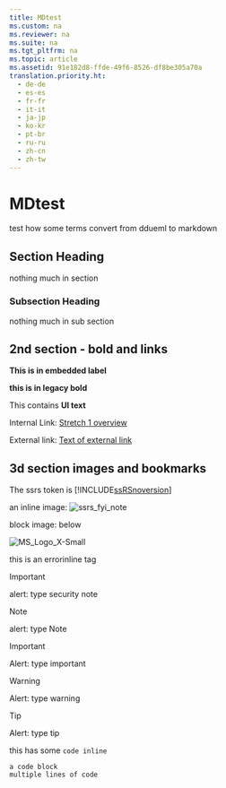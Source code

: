 ```yaml
---
title: MDtest
ms.custom: na
ms.reviewer: na
ms.suite: na
ms.tgt_pltfrm: na
ms.topic: article
ms.assetid: 91e182d8-ffde-49f6-8526-df8be305a70a
translation.priority.ht: 
  - de-de
  - es-es
  - fr-fr
  - it-it
  - ja-jp
  - ko-kr
  - pt-br
  - ru-ru
  - zh-cn
  - zh-tw
---
```

# MDtest
test how some terms convert from ddueml to markdown  
  
## Section Heading  
 nothing much in section  
  
### Subsection Heading  
 nothing much in sub section  
  
## 2nd section \- bold and links  
 **This is in embedded label**  
  
 **this is in legacy bold**  
  
 This contains **UI text**  
  
 Internal Link: [Stretch 1 overview](../../TopicContainer/Topics/Stretch-1-overview.md)  
  
 External link: [Text of external link](https://msdn.microsoft.com/en-us/library/dn876712.aspx)  
  
## 3d section images and bookmarks  
 The ssrs token is [!INCLUDE[ssRSnoversion](../../TokenContainer/ssRSnoversion_md.md)]  
  
 an inline image: ![ssrs&#95;fyi&#95;note](../../ImageContainer/Images/Image/ssrs_fyi_note.png"ssrs\_fyi\_note")  
  
 block image: below  
  
 ![MS&#95;Logo&#95;X&#45;Small](../../ImageContainer/Images/Image/MS_Logo_X-Small.png"MS\_Logo\_X\-Small")  
  
 this is an errorinline tag  
  
> [!IMPORTANT]  
>  alert: type security note  
  
> [!NOTE]  
>  alert: type Note  
  
> [!IMPORTANT]  
>  Alert: type important  
  
> [!WARNING]  
>  Alert: type warning  
  
> [!TIP]  
>  Alert: type tip  
  
 this has some `code inline`  
  
```  
a code block  
multiple lines of code   
```